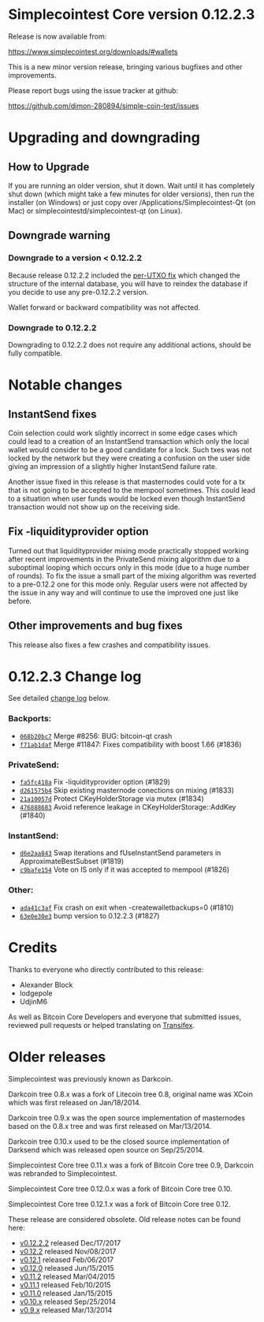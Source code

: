 Simplecointest Core version 0.12.2.3
==========================

Release is now available from:

  <https://www.simplecointest.org/downloads/#wallets>

This is a new minor version release, bringing various bugfixes and other
improvements.

Please report bugs using the issue tracker at github:

  <https://github.com/dimon-280894/simple-coin-test/issues>


Upgrading and downgrading
=========================

How to Upgrade
--------------

If you are running an older version, shut it down. Wait until it has completely
shut down (which might take a few minutes for older versions), then run the
installer (on Windows) or just copy over /Applications/Simplecointest-Qt (on Mac) or
simplecointestd/simplecointest-qt (on Linux).

Downgrade warning
-----------------

### Downgrade to a version < 0.12.2.2

Because release 0.12.2.2 included the [per-UTXO fix](release-notes/simplecointest/release-notes-0.12.2.2.md#per-utxo-fix)
which changed the structure of the internal database, you will have to reindex
the database if you decide to use any pre-0.12.2.2 version.

Wallet forward or backward compatibility was not affected.

### Downgrade to 0.12.2.2

Downgrading to 0.12.2.2 does not require any additional actions, should be
fully compatible.

Notable changes
===============

InstantSend fixes
-----------------

Coin selection could work slightly incorrect in some edge cases which could
lead to a creation of an InstantSend transaction which only the local wallet
would consider to be a good candidate for a lock. Such txes was not locked by
the network but they were creating a confusion on the user side giving an
impression of a slightly higher InstantSend failure rate.

Another issue fixed in this release is that masternodes could vote for a tx
that is not going to be accepted to the mempool sometimes. This could lead to
a situation when user funds would be locked even though InstantSend transaction
would not show up on the receiving side.

Fix -liquidityprovider option
-----------------------------

Turned out that liquidityprovider mixing mode practically stopped working after
recent improvements in the PrivateSend mixing algorithm due to a suboptimal
looping which occurs only in this mode (due to a huge number of rounds). To fix
the issue a small part of the mixing algorithm was reverted to a pre-0.12.2 one
for this mode only. Regular users were not affected by the issue in any way and
will continue to use the improved one just like before.

Other improvements and bug fixes
--------------------------------

This release also fixes a few crashes and compatibility issues.


0.12.2.3 Change log
===================

See detailed [change log](https://github.com/dimon-280894/simple-coin-test/compare/v0.12.2.2...simplecointest:v0.12.2.3) below.

### Backports:
- [`068b20bc7`](https://github.com/dimon-280894/simple-coin-test/commit/068b20bc7) Merge #8256: BUG: bitcoin-qt crash
- [`f71ab1daf`](https://github.com/dimon-280894/simple-coin-test/commit/f71ab1daf) Merge #11847: Fixes compatibility with boost 1.66 (#1836)

### PrivateSend:
- [`fa5fc418a`](https://github.com/dimon-280894/simple-coin-test/commit/fa5fc418a) Fix -liquidityprovider option (#1829)
- [`d261575b4`](https://github.com/dimon-280894/simple-coin-test/commit/d261575b4) Skip existing masternode conections on mixing (#1833)
- [`21a10057d`](https://github.com/dimon-280894/simple-coin-test/commit/21a10057d) Protect CKeyHolderStorage via mutex (#1834)
- [`476888683`](https://github.com/dimon-280894/simple-coin-test/commit/476888683) Avoid reference leakage in CKeyHolderStorage::AddKey (#1840)

### InstantSend:
- [`d6e2aa843`](https://github.com/dimon-280894/simple-coin-test/commit/d6e2aa843) Swap iterations and fUseInstantSend parameters in ApproximateBestSubset (#1819)
- [`c9bafe154`](https://github.com/dimon-280894/simple-coin-test/commit/c9bafe154) Vote on IS only if it was accepted to mempool (#1826)

### Other:
- [`ada41c3af`](https://github.com/dimon-280894/simple-coin-test/commit/ada41c3af) Fix crash on exit when -createwalletbackups=0 (#1810)
- [`63e0e30e3`](https://github.com/dimon-280894/simple-coin-test/commit/63e0e30e3) bump version to 0.12.2.3 (#1827)

Credits
=======

Thanks to everyone who directly contributed to this release:

- Alexander Block
- lodgepole
- UdjinM6

As well as Bitcoin Core Developers and everyone that submitted issues,
reviewed pull requests or helped translating on
[Transifex](https://www.transifex.com/projects/p/simplecointest/).


Older releases
==============

Simplecointest was previously known as Darkcoin.

Darkcoin tree 0.8.x was a fork of Litecoin tree 0.8, original name was XCoin
which was first released on Jan/18/2014.

Darkcoin tree 0.9.x was the open source implementation of masternodes based on
the 0.8.x tree and was first released on Mar/13/2014.

Darkcoin tree 0.10.x used to be the closed source implementation of Darksend
which was released open source on Sep/25/2014.

Simplecointest Core tree 0.11.x was a fork of Bitcoin Core tree 0.9,
Darkcoin was rebranded to Simplecointest.

Simplecointest Core tree 0.12.0.x was a fork of Bitcoin Core tree 0.10.

Simplecointest Core tree 0.12.1.x was a fork of Bitcoin Core tree 0.12.

These release are considered obsolete. Old release notes can be found here:

- [v0.12.2.2](release-notes/simplecointest/release-notes-0.12.2.2.md) released Dec/17/2017
- [v0.12.2](release-notes/simplecointest/release-notes-0.12.2.md) released Nov/08/2017
- [v0.12.1](release-notes/simplecointest/release-notes-0.12.1.md) released Feb/06/2017
- [v0.12.0](release-notes/simplecointest/release-notes-0.12.0.md) released Jun/15/2015
- [v0.11.2](release-notes/simplecointest/release-notes-0.11.2.md) released Mar/04/2015
- [v0.11.1](release-notes/simplecointest/release-notes-0.11.1.md) released Feb/10/2015
- [v0.11.0](release-notes/simplecointest/release-notes-0.11.0.md) released Jan/15/2015
- [v0.10.x](release-notes/simplecointest/release-notes-0.10.0.md) released Sep/25/2014
- [v0.9.x](release-notes/simplecointest/release-notes-0.9.0.md) released Mar/13/2014


